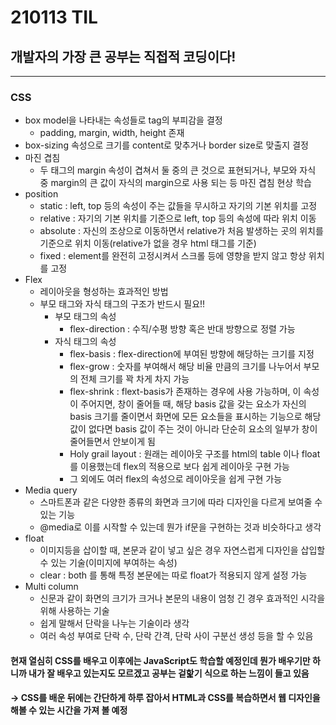 # 210113 TIL
## 개발자의 가장 큰 공부는 직접적 코딩이다!
--------------------------------------
### CSS
  * box model을 나타내는 속성들로 tag의 부피감을 결정
    * padding, margin, width, height 존재
  * box-sizing 속성으로 크기를 content로 맞추거나 border size로 맞출지 결정
  * 마진 겹침
    * 두 태그의 margin 속성이 겹쳐서 둘 중의 큰 것으로 표현되거나, 부모와 자식 중 margin의 큰 값이 자식의 margin으로 사용 되는 등 마진 겹침 현상 학습
  * position
    * static : left, top 등의 속성이 주는 값들을 무시하고 자기의 기본 위치를 고정
    * relative : 자기의 기본 위치를 기준으로 left, top 등의 속성에 따라 위치 이동
    * absolute : 자신의 조상으로 이동하면서 relative가 처음 발생하는 곳의 위치를 기준으로 위치 이동(relative가 없을 경우 html 태그를 기준)
    * fixed : element를 완전히 고정시켜서 스크롤 등에 영향을 받지 않고 항상 위치를 고정
  * Flex
    * 레이아웃을 형성하는 효과적인 방법
    * 부모 태그와 자식 태그의 구조가 반드시 필요!!
      * 부모 태그의 속성
        * flex-direction : 수직/수평 방향 혹은 반대 방향으로 정렬 가능
      * 자식 태그의 속성
        * flex-basis : flex-direction에 부여된 방향에 해당하는 크기를 지정
        * flex-grow : 숫자를 부여해서 해당 비율 만큼의 크기를 나누어서 부모의 전체 크기를 꽉 차게 차지 가능
        * flex-shrink : flext-basis가 존재하는 경우에 사용 가능하며, 이 속성이 주어지면, 창이 줄어들 때, 해당 basis 값을 갖는 요소가 자신의 basis 크기를 줄이면서 화면에 모든 요소들을 표시하는 기능으로 해당 값이 없다면 basis 값이 주는 것이 아니라 단순히 요소의 일부가 창이 줄어들면서 안보이게 됨
        * Holy grail layout : 원래는 레이아웃 구조를 html의 table 이나 float를 이용했는데 flex의 적용으로 보다 쉽게 레이아웃 구현 가능
        * 그 외에도 여러 flex의 속성으로 레이아웃을 쉽게 구현 가능
  * Media query
    * 스마트폰과 같은 다양한 종류의 화면과 크기에 따라 디자인을 다르게 보여줄 수 있는 기능
     * @media로 이를 시작할 수 있는데 뭔가 if문을 구현하는 것과 비슷하다고 생각
  * float
    * 이미지등을 삽이할 때, 본문과 같이 넣고 싶은 경우 자연스럽게 디자인을 삽입할 수 있는 기술(이미지에 부여하는 속성)
    * clear : both 를 통해 특정 본문에는 따로 float가 적용되지 않게 설정 가능
  * Multi column
    * 신문과 같이 화면의 크기가 크거나 본문의 내용이 엄청 긴 경우 효과적인 시각을 위해 사용하는 기술
    * 쉽게 말해서 단락을 나누는 기술이라 생각
    * 여러 속성 부여로 단락 수, 단락 간격, 단락 사이 구분선 생성 등을 할 수 있음
#### 현재 열심히 CSS를 배우고 이후에는 JavaScript도 학습할 예정인데 뭔가 배우기만 하니까 내가 잘 배우고 있는지도 모르겠고 공부는 겉핥기 식으로 하는 느낌이 들고 있음
#### -> CSS를 배운 뒤에는 간단하게 하루 잡아서 HTML과 CSS를 복습하면서 웹 디자인을 해볼 수 있는 시간을 가져 볼 예정
        
    
